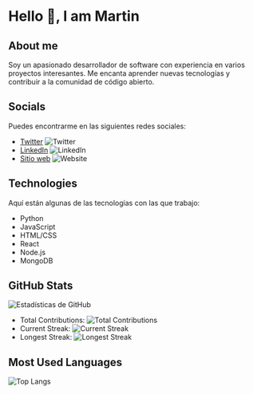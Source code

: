 # Hello 👋, I am Martin

## About me
Soy un apasionado desarrollador de software con experiencia en varios proyectos interesantes. Me encanta aprender nuevas tecnologías y contribuir a la comunidad de código abierto.

## Socials
Puedes encontrarme en las siguientes redes sociales:
- [Twitter](https://twitter.com/tu_usuario) ![Twitter](https://img.shields.io/twitter/follow/tu_usuario?style=social)
- [LinkedIn](https://www.linkedin.com/in/tu_perfil/) ![LinkedIn](https://img.shields.io/badge/LinkedIn-Connect-blue)
- [Sitio web](https://www.tusitio.com) ![Website](https://img.shields.io/website?url=https%3A%2F%2Fwww.tusitio.com)

## Technologies
Aquí están algunas de las tecnologías con las que trabajo:
- Python
- JavaScript
- HTML/CSS
- React
- Node.js
- MongoDB

## GitHub Stats
![Estadísticas de GitHub](https://github-readme-stats.vercel.app/api?username=yourusername&show_icons=true&theme=radical&include_all_commits=true&count_private=true)
- Total Contributions: ![Total Contributions](https://img.shields.io/github/commit-activity/m/yourusername)
- Current Streak: ![Current Streak](https://img.shields.io/github/commit-activity/streak/yourusername)
- Longest Streak: ![Longest Streak](https://img.shields.io/github/commit-activity/longest-streak/yourusername)

## Most Used Languages
![Top Langs](https://github-readme-stats.vercel.app/api/top-langs/?username=yourusername&layout=compact)
